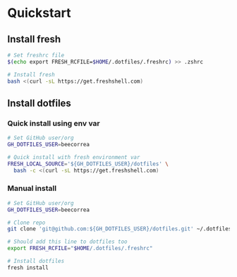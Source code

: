 # Quickstart

## Install fresh

```bash
# Set freshrc file
$(echo export FRESH_RCFILE=$HOME/.dotfiles/.freshrc) >> .zshrc

# Install fresh
bash <(curl -sL https://get.freshshell.com)
```

## Install dotfiles
### Quick install using env var
```bash
# Set GitHub user/org
GH_DOTFILES_USER=beecorrea

# Quick install with fresh environment var
FRESH_LOCAL_SOURCE='${GH_DOTFILES_USER}/dotfiles' \
  bash -c <(curl -sL https://get.freshshell.com)
```

### Manual install
```bash
# Set GitHub user/org
GH_DOTFILES_USER=beecorrea

# Clone repo
git clone 'git@github.com:${GH_DOTFILES_USER}/dotfiles.git' ~/.dotfiles

# Should add this line to dotfiles too
export FRESH_RCFILE="$HOME/.dotfiles/.freshrc"

# Install dotfiles
fresh install
```

